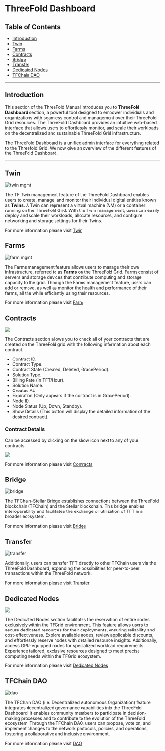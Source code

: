 <h1> ThreeFold Dashboard </h2>

<h2> Table of Contents </h2>

- [Introduction](#introduction)
- [Twin](#twin)
- [Farms](#farms)
- [Contracts](#contracts)
- [Bridge](#bridge)
- [Transfer](#transfer)
- [Dedicated Nodes](#dedicated-nodes)
- [TFChain DAO](#tfchain-dao)

---

## Introduction

This section of the ThreeFold Manual introduces you to **ThreeFold Dashboard** section, a powerful tool designed to empower individuals and organizations with seamless control and management over their ThreeFold Grid resources. The ThreeFold Dashboard provides an intuitive web-based interface that allows users to effortlessly monitor, and scale their workloads on the decentralized and sustainable ThreeFold Grid infrastructure.

The ThreeFold Dashboard is a unified admin interface for everything related to the Threefold Grid. We now give an overview of the different features of the ThreeFold Dashboard.

---

## Twin

![twin mgmt](./img/dashboard_twin.png)

The TF Twin management feature of the ThreeFold Dashboard enables users to create, manage, and monitor their individual digital entities known as **Twins**. A Twin can represent a virtual machine (VM) or a container running on the ThreeFold Grid. With the Twin management, users can easily deploy and scale their workloads, allocate resources, and configure networking and storage settings for their Twins.

For more information please visit [Twin](./twin.md)

## Farms

![farm mgmt](./img/dashboard_farms.png)

The Farms management feature allows users to manage their own infrastructure, referred to as **Farms** on the ThreeFold Grid. Farms consist of servers and storage devices that contribute computing and storage capacity to the grid. Through the Farms management feature, users can add or remove, as well as monitor the health and performance of their farms, all the while efficiently using their resources.

For more information please visit [Farm](./farms.md)

## Contracts

![](./img/dashboard_contracts.png)

The Contracts section allows you to check all of your contracts that are created on the ThreeFold grid with the following information about each contract.

- Contract ID.
- Contract Type.
- Contract State (Created, Deleted, GracePeriod).
- Solution Type.
- Billing Rate (in TFT/Hour).
- Solution Name.
- Created At.
- Expiration (Only appears if the contract is in GracePeriod).
- Node ID.
- Node Status (Up, Down, Standby).
- Show Details (This button will display the detailed information of the desired contract).

### Contract Details

Can be accessed by clicking on the show icon next to any of your contracts.

![](./img/dashboard_contracts_details.png)

For more information please visit [Contracts](./contracts.md)

## Bridge

![bridge](./img/dashboard_bridge.png)

The TFChain-Stellar Bridge establishes connections between the ThreeFold blockchain (TFChain) and the Stellar blockchain. This bridge enables interoperability and facilitates the exchange or utilization of TFT in a broader ecosystem.

For more information please visit [Bridge](./bridge.md)

## Transfer

![transfer](./img/dashboard_transfer_twin.png)

Additionally, users can transfer TFT directly to other TFChain users via the ThreeFold Dashboard, expanding the possibilities for peer-to-peer transactions within the ThreeFold network.

For more information please visit [Transfer](./transfer.md)

## Dedicated Nodes

![](./img/dashboard_dedicated_nodes.png)

The Dedicated Nodes section facilitates the reservation of entire nodes exclusively within the TFGrid environment. This feature allows users to secure dedicated resources for their deployments, ensuring reliability and cost-effectiveness. Explore available nodes, review applicable discounts, and effortlessly reserve nodes with detailed resource insights. Additionally, access GPU-equipped nodes for specialized workload requirements. Experience tailored, exclusive resources designed to meet precise computing needs within the TFGrid ecosystem.

For more information please visit [Dedicated Nodes](./dedicated_nodes.md)

## TFChain DAO

![dao](./img/dashboard_dao.png)

The TFChain DAO (i.e. Decentralized Autonomous Organization) feature integrates decentralized governance capabilities into the ThreeFold Dashboard. It enables community members to participate in decision-making processes and to contribute to the evolution of the ThreeFold ecosystem. Through the TFChain DAO, users can propose, vote on, and implement changes to the network protocols, policies, and operations, fostering a collaborative and inclusive environment.

For more information please visit [DAO](./dao_voting.md)
